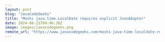 ```yaml
---
layout: post
blog: "JavaCodeGeeks"
title: "Moshi java.time.LocalDate requires explicit JsonAdapter"
date: 2024-06-21T04:46:30Z
image: images/javacodegeeks.png
remote_url: "https://www.javacodegeeks.com/moshi-java-time-localdate-requires-explicit-jsonadapter-to-be-registered.html"
---
```

